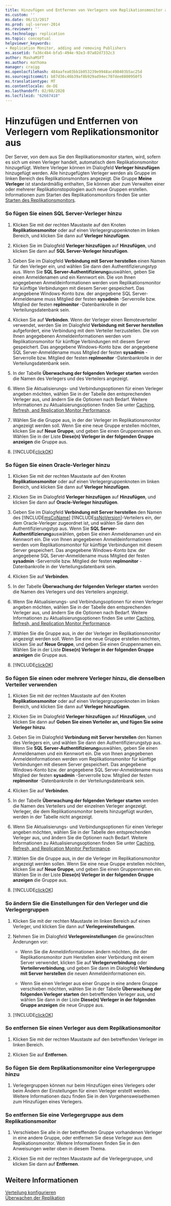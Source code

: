 ```yaml
---
title: Hinzufügen und Entfernen von Verlegern vom Replikationsmonitor aus | Microsoft-Dokumentation
ms.custom: ''
ms.date: 06/13/2017
ms.prod: sql-server-2014
ms.reviewer: ''
ms.technology: replication
ms.topic: conceptual
helpviewer_keywords:
- Replication Monitor, adding and removing Publishers
ms.assetid: fa36c4b4-bfa5-494e-92e3-07a02d7332c3
author: MashaMSFT
ms.author: mathoma
manager: craigg
ms.openlocfilehash: 484aafea03bb1b053239e9948ac498403b5ac25d
ms.sourcegitcommit: b87d36c46b39af8b929ad94ec707dee8800950f5
ms.translationtype: MT
ms.contentlocale: de-DE
ms.lasthandoff: 02/08/2020
ms.locfileid: "62667418"
---
```

# <a name="add-and-remove-publishers-from-replication-monitor"></a>Hinzufügen und Entfernen von Verlegern vom Replikationsmonitor aus
  Der Server, von dem aus Sie den Replikationsmonitor starten, wird, sofern es sich um einen Verleger handelt, automatisch dem Replikationsmonitor hinzugefügt. Weitere Verleger können im Dialogfeld **Verleger hinzufügen** hinzugefügt werden. Alle hinzugefügten Verleger werden als Gruppe im linken Bereich des Replikationsmonitors angezeigt. Die Gruppe **Meine Verleger** ist standardmäßig enthalten, Sie können aber zum Verwalten einer oder mehrerer Replikationstopologien auch neue Gruppen erstellen. Informationen zum Starten des Replikationsmonitors finden Sie unter [Starten des Replikationsmonitors](start-the-replication-monitor.md).  
  
### <a name="to-add-a-sql-server-publisher"></a>So fügen Sie einen SQL Server-Verleger hinzu  
  
1.  Klicken Sie mit der rechten Maustaste auf den Knoten **Replikationsmonitor** oder auf einen Verlegergruppenknoten im linken Bereich, und klicken Sie dann auf **Verleger hinzufügen**.  
  
2.  Klicken Sie im Dialogfeld **Verleger hinzufügen** auf **Hinzufügen**, und klicken Sie dann auf **SQL Server-Verleger hinzufügen**.  
  
3.  Geben Sie im Dialogfeld **Verbindung mit Server herstellen** einen Namen für den Verleger ein, und wählen Sie dann den Authentifizierungstyp aus. Wenn Sie **SQL Server-Authentifizierung**auswählen, geben Sie einen Anmeldenamen und ein Kennwort ein. Die von Ihnen angegebenen Anmeldeinformationen werden vom Replikationsmonitor für künftige Verbindungen mit diesem Server gespeichert. Das angegebene Windows-Konto bzw. der angegebene SQL Server-Anmeldename muss Mitglied der festen **sysadmin** -Serverrolle bzw. Mitglied der festen **replmonitor** -Datenbankrolle in der Verteilungsdatenbank sein.  
  
4.  Klicken Sie auf **Verbinden**. Wenn der Verleger einen Remoteverteiler verwendet, werden Sie im Dialogfeld **Verbindung mit Server herstellen** aufgefordert, eine Verbindung mit dem Verteiler herzustellen. Die von Ihnen angegebenen Anmeldeinformationen werden vom Replikationsmonitor für künftige Verbindungen mit diesem Server gespeichert. Das angegebene Windows-Konto bzw. der angegebene SQL Server-Anmeldename muss Mitglied der festen **sysadmin** -Serverrolle bzw. Mitglied der festen **replmonitor** -Datenbankrolle in der Verteilungsdatenbank sein.  
  
5.  In der Tabelle **Überwachung der folgenden Verleger starten** werden die Namen des Verlegers und des Verteilers angezeigt.  
  
6.  Wenn Sie Aktualisierungs- und Verbindungsoptionen für einen Verleger angeben möchten, wählen Sie in der Tabelle den entsprechenden Verleger aus, und ändern Sie die Optionen nach Bedarf. Weitere Informationen zu Aktualisierungsoptionen finden Sie unter [Caching, Refresh, and Replication Monitor Performance](caching-refresh-and-replication-monitor-performance.md).  
  
7.  Wählen Sie die Gruppe aus, in der der Verleger im Replikationsmonitor angezeigt werden soll. Wenn Sie eine neue Gruppe erstellen möchten, klicken Sie auf **Neue Gruppe**, und geben Sie einen Gruppennamen ein. Wählen Sie in der Liste **Diese(n) Verleger in der folgenden Gruppe anzeigen** die Gruppe aus.  
  
8.  [!INCLUDE[clickOK](../../../includes/clickok-md.md)]  
  
### <a name="to-add-an-oracle-publisher"></a>So fügen Sie einen Oracle-Verleger hinzu  
  
1.  Klicken Sie mit der rechten Maustaste auf den Knoten **Replikationsmonitor** oder auf einen Verlegergruppenknoten im linken Bereich, und klicken Sie dann auf **Verleger hinzufügen**.  
  
2.  Klicken Sie im Dialogfeld **Verleger hinzufügen** auf **Hinzufügen**, und klicken Sie dann auf **Oracle-Verleger hinzufügen**.  
  
3.  Geben Sie im Dialogfeld **Verbindung mit Server herstellen** den Namen des [!INCLUDE[msCoName](../../../includes/msconame-md.md)] [!INCLUDE[ssNoVersion](../../../includes/ssnoversion-md.md)]-Verteilers ein, der dem Oracle-Verleger zugeordnet ist, und wählen Sie dann den Authentifizierungstyp aus. Wenn Sie **SQL Server-Authentifizierung**auswählen, geben Sie einen Anmeldenamen und ein Kennwort ein. Die von Ihnen angegebenen Anmeldeinformationen werden vom Replikationsmonitor für künftige Verbindungen mit diesem Server gespeichert. Das angegebene Windows-Konto bzw. der angegebene SQL Server-Anmeldename muss Mitglied der festen **sysadmin** -Serverrolle bzw. Mitglied der festen **replmonitor** -Datenbankrolle in der Verteilungsdatenbank sein.  
  
4.  Klicken Sie auf **Verbinden**.  
  
5.  In der Tabelle **Überwachung der folgenden Verleger starten** werden die Namen des Verlegers und des Verteilers angezeigt.  
  
6.  Wenn Sie Aktualisierungs- und Verbindungsoptionen für einen Verleger angeben möchten, wählen Sie in der Tabelle den entsprechenden Verleger aus, und ändern Sie die Optionen nach Bedarf. Weitere Informationen zu Aktualisierungsoptionen finden Sie unter [Caching, Refresh, and Replication Monitor Performance](caching-refresh-and-replication-monitor-performance.md).  
  
7.  Wählen Sie die Gruppe aus, in der der Verleger im Replikationsmonitor angezeigt werden soll. Wenn Sie eine neue Gruppe erstellen möchten, klicken Sie auf **Neue Gruppe**, und geben Sie einen Gruppennamen ein. Wählen Sie in der Liste **Diese(n) Verleger in der folgenden Gruppe anzeigen** die Gruppe aus.  
  
8.  [!INCLUDE[clickOK](../../../includes/clickok-md.md)]  
  
### <a name="to-add-one-or-more-publishers-that-use-the-same-distributor"></a>So fügen Sie einen oder mehrere Verleger hinzu, die denselben Verteiler verwenden  
  
1.  Klicken Sie mit der rechten Maustaste auf den Knoten **Replikationsmonitor** oder auf einen Verlegergruppenknoten im linken Bereich, und klicken Sie dann auf **Verleger hinzufügen**.  
  
2.  Klicken Sie im Dialogfeld **Verleger hinzufügen** auf **Hinzufügen**, und klicken Sie dann auf **Geben Sie einen Verteiler an, und fügen Sie seine Verleger hinzu**.  
  
3.  Geben Sie im Dialogfeld **Verbindung mit Server herstellen** den Namen des Verlegers ein, und wählen Sie dann den Authentifizierungstyp aus. Wenn Sie **SQL Server-Authentifizierung**auswählen, geben Sie einen Anmeldenamen und ein Kennwort ein. Die von Ihnen angegebenen Anmeldeinformationen werden vom Replikationsmonitor für künftige Verbindungen mit diesem Server gespeichert. Das angegebene Windows-Konto bzw. der angegebene SQL Server-Anmeldename muss Mitglied der festen **sysadmin** -Serverrolle bzw. Mitglied der festen **replmonitor** -Datenbankrolle in der Verteilungsdatenbank sein.  
  
4.  Klicken Sie auf **Verbinden**.  
  
5.  In der Tabelle **Überwachung der folgenden Verleger starten** werden die Namen des Verteilers und der einzelnen Verleger angezeigt. Verleger, die dem Replikationsmonitor bereits hinzugefügt wurden, werden in der Tabelle nicht angezeigt.  
  
6.  Wenn Sie Aktualisierungs- und Verbindungsoptionen für einen Verleger angeben möchten, wählen Sie in der Tabelle den entsprechenden Verleger aus, und ändern Sie die Optionen nach Bedarf. Weitere Informationen zu Aktualisierungsoptionen finden Sie unter [Caching, Refresh, and Replication Monitor Performance](caching-refresh-and-replication-monitor-performance.md).  
  
7.  Wählen Sie die Gruppe aus, in der die Verleger im Replikationsmonitor angezeigt werden sollen. Wenn Sie eine neue Gruppe erstellen möchten, klicken Sie auf **Neue Gruppe**, und geben Sie einen Gruppennamen ein. Wählen Sie in der Liste **Diese(n) Verleger in der folgenden Gruppe anzeigen** die Gruppe aus.  
  
8.  [!INCLUDE[clickOK](../../../includes/clickok-md.md)]  
  
### <a name="to-modify-settings-for-the-publisher-and-publisher-groups"></a>So ändern Sie die Einstellungen für den Verleger und die Verlegergruppen  
  
1.  Klicken Sie mit der rechten Maustaste im linken Bereich auf einen Verleger, und klicken Sie dann auf **Verlegereinstellungen**.  
  
2.  Nehmen Sie im Dialogfeld **Verlegereinstellungen** die gewünschten Änderungen vor:  
  
    -   Wenn Sie die Anmeldinformationen ändern möchten, die der Replikationsmonitor zum Herstellen einer Verbindung mit einem Server verwendet, klicken Sie auf **Verlegerverbindung** oder **Verteilerverbindung**, und geben Sie dann im Dialogfeld **Verbindung mit Server herstellen** die neuen Anmeldeinformationen ein.  
  
    -   Wenn Sie einen Verleger aus einer Gruppe in eine andere Gruppe verschieben möchten, wählen Sie in der Tabelle **Überwachung der folgenden Verleger starten** den betreffenden Verleger aus, und wählen Sie dann in der Liste **Diese(n) Verleger in der folgenden Gruppe anzeigen** die neue Gruppe aus.  
  
3.  [!INCLUDE[clickOK](../../../includes/clickok-md.md)]  
  
### <a name="to-remove-a-publisher-from-replication-monitor"></a>So entfernen Sie einen Verleger aus dem Replikationsmonitor  
  
1.  Klicken Sie mit der rechten Maustaste auf den betreffenden Verleger im linken Bereich.  
  
2.  Klicken Sie auf **Entfernen**.  
  
### <a name="to-add-a-publisher-group-to-replication-monitor"></a>So fügen Sie dem Replikationsmonitor eine Verlegergruppe hinzu  
  
1.  Verlegergruppen können nur beim Hinzufügen eines Verlegers oder beim Ändern der Einstellungen für einen Verleger erstellt werden. Weitere Informationen dazu finden Sie in den Vorgehensweisethemen zum Hinzufügen eines Verlegers.  
  
### <a name="to-remove-a-publisher-group-from-replication-monitor"></a>So entfernen Sie eine Verlegergruppe aus dem Replikationsmonitor  
  
1.  Verschieben Sie alle in der betreffenden Gruppe vorhandenen Verleger in eine andere Gruppe, oder entfernen Sie diese Verleger aus dem Replikationsmonitor. Weitere Informationen finden Sie in den Anweisungen weiter oben in diesem Thema.  
  
2.  Klicken Sie mit der rechten Maustaste auf die Verlegergruppe, und klicken Sie dann auf **Entfernen**.  
  
## <a name="see-also"></a>Weitere Informationen  
 [Verteilung konfigurieren](../configure-distribution.md)   
 [Überwachen der Replikation](../monitoring-replication.md)  
  
  
